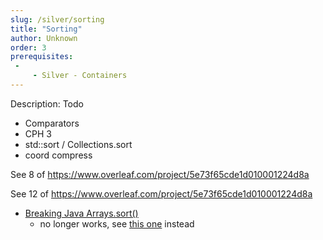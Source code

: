 ```yaml
---
slug: /silver/sorting
title: "Sorting"
author: Unknown
order: 3
prerequisites: 
 - 
     - Silver - Containers
---
```


<div class="syllabus-only">
  Description: Todo
</div>

<!-- END DESCRIPTION -->

 - Comparators
 - CPH 3
 - std::sort / Collections.sort
 - coord compress

See 8 of https://www.overleaf.com/project/5e73f65cde1d010001224d8a

See 12 of https://www.overleaf.com/project/5e73f65cde1d010001224d8a


 - [Breaking Java Arrays.sort()](https://codeforces.com/blog/entry/4827)
   - no longer works, see [this one](https://codeforces.com/contest/1324/submission/73058869) instead